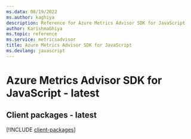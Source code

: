 ```yaml
---
ms.data: 08/19/2022
ms.author: kaghiya
description: Reference for Azure Metrics Advisor SDK for JavaScript
author: KarishmaGhiya
ms.topic: reference
ms.service: metricsadvisor
title: Azure Metrics Advisor SDK for JavaScript
ms.devlang: javascript
---
```

# Azure Metrics Advisor SDK for JavaScript - latest

## Client packages - latest
[!INCLUDE [client-packages](metrics-advisor-client-index.md)]